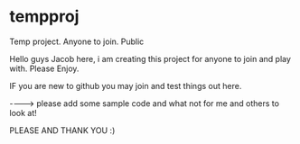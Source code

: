 # tempproj
Temp project. Anyone to join. Public 


Hello guys Jacob here, i am creating this project for anyone to join and play with. Please Enjoy.


IF you are new to github you may join and test things out here.

----> please add some sample code and what not for me and others to look at! 

PLEASE AND THANK YOU :)
